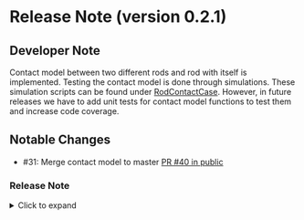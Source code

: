 # Release Note (version 0.2.1)

## Developer Note

Contact model between two different rods and rod with itself is implemented. 
Testing the contact model is done through simulations. These simulation scripts can be found under
[RodContactCase](./RodContactCase). 
However, in future releases we have to add unit tests for contact model functions to test them and increase code coverage.

## Notable Changes
- #31: Merge contact model to master [PR #40 in public](https://github.com/GazzolaLab/PyElastica/pull/40)
 
### Release Note
<details>
  <summary>Click to expand</summary>

- Rod-Rod contact and Rod self contact is added.
- Two example cases for rod-rod contact is added, i.e. two rods colliding to each other in space. 
- Two example cases for rod self contact is added, i.e. plectonemes and solenoids.

</details>

